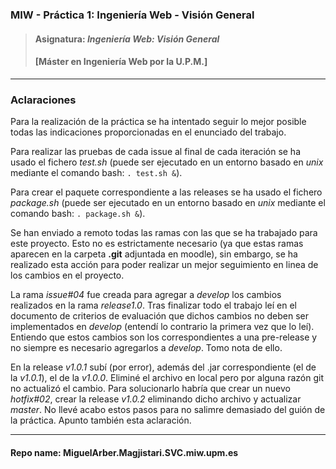 ### MIW - Práctica 1: Ingeniería Web - Visión General
> #### Asignatura: *Ingeniería Web: Visión General*
> #### [Máster en Ingeniería Web por la U.P.M.]
---

### Aclaraciones

Para la realización de la práctica se ha intentado seguir lo mejor posible todas las indicaciones proporcionadas en el enunciado del trabajo.

Para realizar las pruebas de cada issue al final de cada iteración se ha usado el fichero *test.sh* (puede ser ejecutado en un entorno basado en *unix* mediante el comando bash: ```. test.sh &```).

Para crear el paquete correspondiente a las releases se ha usado el fichero *package.sh* (puede ser ejecutado en un entorno basado en *unix* mediante el comando bash: ```. package.sh &```).

Se han enviado a remoto todas las ramas con las que se ha trabajado para este proyecto. Esto no es estrictamente necesario (ya que estas ramas aparecen en la carpeta **.git** adjuntada en moodle), sin embargo, se ha realizado esta acción para poder realizar un mejor seguimiento en linea de los cambios en el proyecto.

La rama *issue#04* fue creada para agregar a *develop* los cambios realizados en la rama *release1.0*. Tras finalizar todo el trabajo leí en el documento de criterios de evaluación que dichos cambios no deben ser implementados en *develop* (entendí lo contrario la primera vez que lo leí). Entiendo que estos cambios son los correspondientes a una pre-release y no siempre es necesario agregarlos a *develop*. Tomo nota de ello.

En la release *v1.0.1* subí (por error), además del .jar correspondiente (el de la *v1.0.1*), el de la *v1.0.0*. Eliminé el archivo en local pero por alguna razón git no actualizó el cambio. Para solucionarlo habría que crear un nuevo *hotfix#02*, crear la release *v1.0.2* eliminando dicho archivo y actualizar *master*. No llevé acabo estos pasos para no salimre demasiado del guión de la práctica. Apunto también esta aclaración.

---

#### Repo name: MiguelArber.Magjistari.SVC.miw.upm.es
